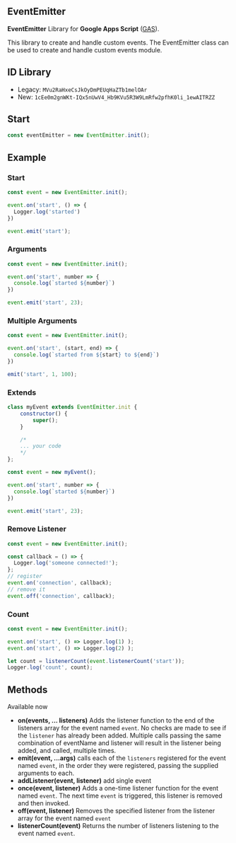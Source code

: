 ## EventEmitter

**EventEmitter** Library for **Google Apps Script** ([GAS]).

This library to create and handle custom events. The EventEmitter class can be used to create and handle custom events module.

## ID Library

- Legacy: `MVu2RaHxeCsJkOyDmPEUqHaZTb1melOAr`
- New: `1cEe0m2gnWKt-IQx5nUwV4_Hb9KVu5R3W9LmRfw2pfhK0li_1ewAITRZZ`

## Start

```javascript
const eventEmitter = new EventEmitter.init();
```

## Example

### Start

```javascript
const event = new EventEmitter.init();

event.on('start', () => {
  Logger.log('started')
})

event.emit('start');
```

### Arguments

```javascript
const event = new EventEmitter.init();

event.on('start', number => {
  console.log(`started ${number}`)
})

event.emit('start', 23);
```

### Multiple Arguments

```javascript
const event = new EventEmitter.init();

event.on('start', (start, end) => {
  console.log(`started from ${start} to ${end}`)
})

emit('start', 1, 100);
```

### Extends

```javascript
class myEvent extends EventEmitter.init {
    constructor() {
        super();
    }

    /*
    ... your code
    */
};

const event = new myEvent();

event.on('start', number => {
  console.log(`started ${number}`)
})

event.emit('start', 23);
```

### Remove Listener

```javascript
const event = new EventEmitter.init();

const callback = () => {
  Logger.log('someone connected!');
};
// register
event.on('connection', callback);
// remove it
event.off('connection', callback);
```

### Count

```javascript
const event = new EventEmitter.init();

event.on('start', () => Logger.log(1) );
event.on('start', () => Logger.log(2) );

let count = listenerCount(event.listenerCount('start'));
Logger.log('count', count);

```


## Methods

Available now

- **on(events, ... listeners)** Adds the listener function to the end of the listeners array for the event named `event`. No checks are made to see if the `listener` has already been added. Multiple calls passing the same combination of eventName and listener will result in the listener being added, and called, multiple times.
- **emit(event, ...args)**  calls each of the `listeners` registered for the event named `event`, in the order they were registered, passing the supplied arguments to each.
- **addListener(event, listener)** add single event
- **once(event, listener)** Adds a one-time listener function for the event named `event`. The next time `event` is triggered, this listener is removed and then invoked.
- **off(event, listener)** Removes the specified listener from the listener array for the event named `event`
- **listenerCount(event)** Returns the number of listeners listening to the event named `event`.


[Telegram]: https://www.telegram.org
[GAS]: https://developers.google.com/apps-script
[@botindonesia]: https://t.me/botindonesia